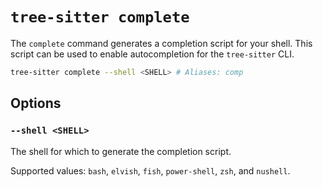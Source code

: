 # `tree-sitter complete`

The `complete` command generates a completion script for your shell.
This script can be used to enable autocompletion for the `tree-sitter` CLI.

```bash
tree-sitter complete --shell <SHELL> # Aliases: comp
```

## Options

### `--shell <SHELL>`

The shell for which to generate the completion script.

Supported values: `bash`, `elvish`, `fish`, `power-shell`, `zsh`, and `nushell`.
